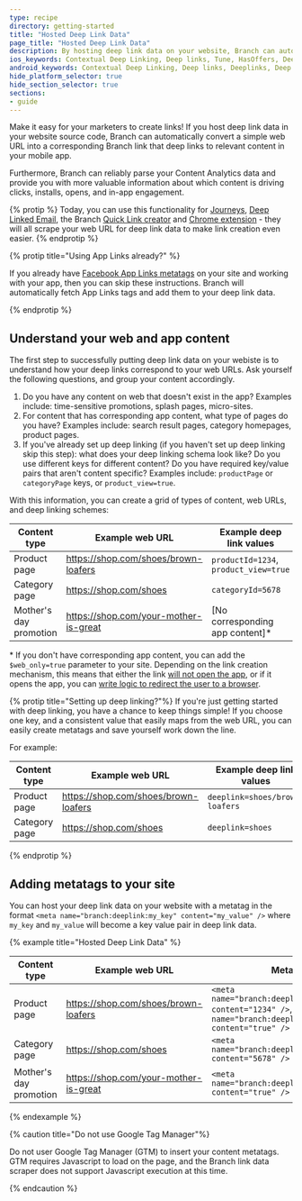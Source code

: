 ```yaml
---
type: recipe
directory: getting-started
title: "Hosted Deep Link Data"
page_title: "Hosted Deep Link Data"
description: By hosting deep link data on your website, Branch can automatically retrieve deep link data from any desktop URL.
ios_keywords: Contextual Deep Linking, Deep links, Tune, HasOffers, Deeplinks, Deep Linking, Deeplinking, Deferred Deep Linking, Deferred Deeplinking, Google App Indexing, Google App Invites, Apple Universal Links, Apple Spotlight Search, Facebook App Links, AppLinks, Deepviews, Deep views, Mixpanel, user segmentation, life time value, LTV
android_keywords: Contextual Deep Linking, Deep links, Deeplinks, Deep Linking, Deeplinking, Deferred Deep Linking, Deferred Deeplinking, Google App Indexing, Google App Invites, Apple Universal Links, Apple Spotlight Search, Facebook App Links, AppLinks, Deepviews, Deep views, Mixpanel, user segmentation, life time value, LTV
hide_platform_selector: true
hide_section_selector: true
sections:
- guide
---
```


Make it easy for your marketers to create links! If you host deep link data in your website source code, Branch can automatically convert a simple web URL into a corresponding Branch link that deep links to relevant content in your mobile app.

Furthermore, Branch can reliably parse your Content Analytics data and provide you with more valuable information about which content is driving clicks, installs, opens, and in-app engagement.

{% protip %}
Today, you can use this functionality for [Journeys](https://branch.io/journeys), [Deep Linked Email](https://branch.io/email/), the Branch [Quick Link creator]({{base.url}}/getting-started/creating-links/dashboard) and [Chrome extension]({{base.url}}/getting-started/creating-links/chrome-extension/) - they will all scrape your web URL for deep link data to make link creation even easier.
{% endprotip %}

{% protip title="Using App Links already?" %}

If you already have [Facebook App Links metatags](https://developers.facebook.com/docs/applinks) on your site and working with your app, then you can skip these instructions. Branch will automatically fetch App Links tags and add them to your deep link data.

{% endprotip %}


## Understand your web and app content

The first step to successfully putting deep link data on your webiste is to understand how your deep links correspond to your web URLs. Ask yourself the following questions, and group your content accordingly.

1. Do you have any content on web that doesn't exist in the app? Examples include: time-sensitive promotions, splash pages, micro-sites.
1. For content that has corresponding app content, what type of pages do you have? Examples include: search result pages, category homepages, product pages.
1. If you've already set up deep linking (if you haven't set up deep linking skip this step): what does your deep linking schema look like? Do you use different keys for different content? Do you have required key/value pairs that aren't content specific? Examples include: `productPage` or `categoryPage` keys, or `product_view=true`.

With this information, you can create a grid of types of content, web URLs, and deep linking schemes:

Content type | Example web URL | Example deep link values
--- | --- | ---
Product page | https://shop.com/shoes/brown-loafers | `productId=1234`, `product_view=true`
Category page | https://shop.com/shoes | `categoryId=5678`
Mother's day promotion | https://shop.com/your-mother-is-great | [No corresponding app content]*

\* If you don't have corresponding app content, you can add the `$web_only=true` parameter to your site. Depending on the link creation mechanism, this means that either the link [will not open the app](/getting-started/configuring-links/guide/#web-only-links), or if it opens the app, you can [write logic to redirect the user to a browser](/third-party-integrations/sailthru/advanced/#handle-links-for-web-only-content).

{% protip title="Setting up deep linking?"%}
If you're just getting started with deep linking, you have a chance to keep things simple! If you choose one key, and a consistent value that easily maps from the web URL, you can easily create metatags and save yourself work down the line.

For example:

Content type | Example web URL | Example deep link values
--- | --- | ---
Product page | https://shop.com/shoes/brown-loafers | `deeplink=shoes/brown-loafers`
Category page | https://shop.com/shoes | `deeplink=shoes`

{% endprotip %}

## Adding metatags to your site

You can host your deep link data on your website with a metatag in the format `<meta name="branch:deeplink:my_key" content="my_value" />` where `my_key` and `my_value` will become a key value pair in deep link data.

{% example title="Hosted Deep Link Data" %}

Content type | Example web URL | Metatags
--- | --- | ---
Product page | https://shop.com/shoes/brown-loafers | `<meta name="branch:deeplink:productId" content="1234" />`, `<meta name="branch:deeplink:product_view" content="true" />`
Category page | https://shop.com/shoes | `<meta name="branch:deeplink:categoryId" content="5678" />`
Mother's day promotion | https://shop.com/your-mother-is-great | `<meta name="branch:deeplink:$web_only" content="true" />`

{% endexample %}

{% caution title="Do not use Google Tag Manager"%}

Do not user Google Tag Manager (GTM) to insert your content metatags. GTM requires Javascript to load on the page, and the Branch link data scraper does not support Javascript execution at this time.

{% endcaution %}
